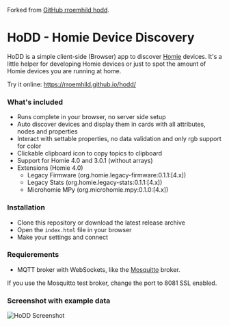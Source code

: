 Forked from [GitHub rroemhild hodd](https://github.com/rroemhild/hodd).

# HoDD - Homie Device Discovery

HoDD is a simple client-side (Browser) app to discover [Homie](https://homieiot.github.io) devices. It's a little helper for developing Homie devices or just to spot the amount of Homie devices you are running at home.

Try it online: https://rroemhild.github.io/hodd/

### What's included

* Runs complete in your browser, no server side setup
* Auto discover devices and display them in cards with all attributes, nodes and properties
* Interact with settable properties, no data validation and only rgb support for color
* Clickable clipboard icon to copy topics to clipboard
* Support for Homie 4.0 and 3.0.1 (without arrays)
* Extensions (Homie 4.0)
  * Legacy Firmware (org.homie.legacy-firmware:0.1.1:[4.x])
  * Legacy Stats (org.homie.legacy-stats:0.1.1:[4.x])
  * Microhomie MPy (org.microhomie.mpy:0.1.0:[4.x])


### Installation

* Clone this repository or download the latest release archive
* Open the `index.html` file in your browser
* Make your settings and connect


### Requierements

* MQTT broker with WebSockets, like the [Mosquitto](https://mosquitto.org/) broker.

If you use the Mosquitto test broker, change the port to 8081 SSL enabled.


### Screenshot with example data

![HoDD Screenshot](img/hodd.png)
